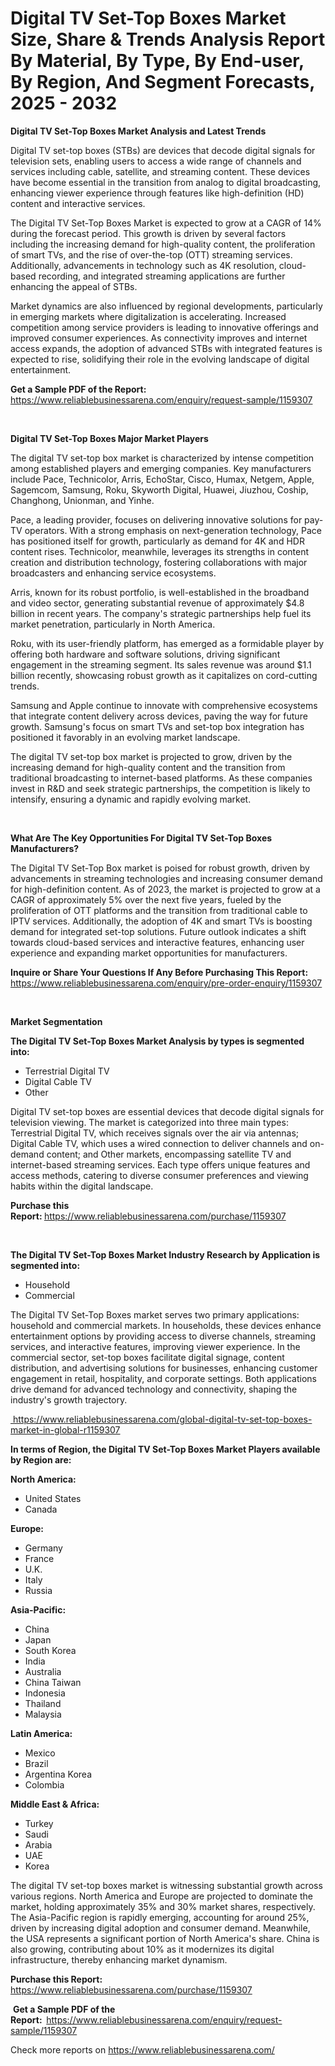 <p><h1>Digital TV Set-Top Boxes Market Size, Share & Trends Analysis Report By Material, By Type, By End-user, By Region, And Segment Forecasts, 2025 - 2032</h1></p><p><strong>Digital TV Set-Top Boxes Market Analysis and Latest Trends</strong></p>
<p><p>Digital TV set-top boxes (STBs) are devices that decode digital signals for television sets, enabling users to access a wide range of channels and services including cable, satellite, and streaming content. These devices have become essential in the transition from analog to digital broadcasting, enhancing viewer experience through features like high-definition (HD) content and interactive services.</p><p>The Digital TV Set-Top Boxes Market is expected to grow at a CAGR of 14% during the forecast period. This growth is driven by several factors including the increasing demand for high-quality content, the proliferation of smart TVs, and the rise of over-the-top (OTT) streaming services. Additionally, advancements in technology such as 4K resolution, cloud-based recording, and integrated streaming applications are further enhancing the appeal of STBs.</p><p>Market dynamics are also influenced by regional developments, particularly in emerging markets where digitalization is accelerating. Increased competition among service providers is leading to innovative offerings and improved consumer experiences. As connectivity improves and internet access expands, the adoption of advanced STBs with integrated features is expected to rise, solidifying their role in the evolving landscape of digital entertainment.</p></p>
<p><strong>Get a Sample PDF of the Report:&nbsp;</strong> <a href="https://www.reliablebusinessarena.com/enquiry/request-sample/1159307?utm_campaign=3534&utm_medium=2&utm_source=Github&utm_content=ia&utm_term=22032025&utm_id=digital-tv-set-top-boxes">https://www.reliablebusinessarena.com/enquiry/request-sample/1159307</a></p>
<p>&nbsp;</p>
<p><strong>Digital TV Set-Top Boxes Major Market Players</strong></p>
<p><p>The digital TV set-top box market is characterized by intense competition among established players and emerging companies. Key manufacturers include Pace, Technicolor, Arris, EchoStar, Cisco, Humax, Netgem, Apple, Sagemcom, Samsung, Roku, Skyworth Digital, Huawei, Jiuzhou, Coship, Changhong, Unionman, and Yinhe.</p><p>Pace, a leading provider, focuses on delivering innovative solutions for pay-TV operators. With a strong emphasis on next-generation technology, Pace has positioned itself for growth, particularly as demand for 4K and HDR content rises. Technicolor, meanwhile, leverages its strengths in content creation and distribution technology, fostering collaborations with major broadcasters and enhancing service ecosystems.</p><p>Arris, known for its robust portfolio, is well-established in the broadband and video sector, generating substantial revenue of approximately $4.8 billion in recent years. The company's strategic partnerships help fuel its market penetration, particularly in North America.</p><p>Roku, with its user-friendly platform, has emerged as a formidable player by offering both hardware and software solutions, driving significant engagement in the streaming segment. Its sales revenue was around $1.1 billion recently, showcasing robust growth as it capitalizes on cord-cutting trends.</p><p>Samsung and Apple continue to innovate with comprehensive ecosystems that integrate content delivery across devices, paving the way for future growth. Samsung's focus on smart TVs and set-top box integration has positioned it favorably in an evolving market landscape.</p><p>The digital TV set-top box market is projected to grow, driven by the increasing demand for high-quality content and the transition from traditional broadcasting to internet-based platforms. As these companies invest in R&D and seek strategic partnerships, the competition is likely to intensify, ensuring a dynamic and rapidly evolving market.</p></p>
<p>&nbsp;</p>
<p><strong>What Are The Key Opportunities For Digital TV Set-Top Boxes Manufacturers?</strong></p>
<p><p>The Digital TV Set-Top Box market is poised for robust growth, driven by advancements in streaming technologies and increasing consumer demand for high-definition content. As of 2023, the market is projected to grow at a CAGR of approximately 5% over the next five years, fueled by the proliferation of OTT platforms and the transition from traditional cable to IPTV services. Additionally, the adoption of 4K and smart TVs is boosting demand for integrated set-top solutions. Future outlook indicates a shift towards cloud-based services and interactive features, enhancing user experience and expanding market opportunities for manufacturers.</p></p>
<p><strong>Inquire or Share Your Questions If Any Before Purchasing This Report:</strong> <a href="https://www.reliablebusinessarena.com/enquiry/pre-order-enquiry/1159307?utm_campaign=3534&utm_medium=2&utm_source=Github&utm_content=ia&utm_term=22032025&utm_id=digital-tv-set-top-boxes">https://www.reliablebusinessarena.com/enquiry/pre-order-enquiry/1159307</a></p>
<p>&nbsp;</p>
<p><strong>Market Segmentation</strong></p>
<p><strong>The Digital TV Set-Top Boxes Market Analysis by types is segmented into:</strong></p>
<p><ul><li>Terrestrial Digital TV</li><li>Digital Cable TV</li><li>Other</li></ul></p>
<p><p>Digital TV set-top boxes are essential devices that decode digital signals for television viewing. The market is categorized into three main types: Terrestrial Digital TV, which receives signals over the air via antennas; Digital Cable TV, which uses a wired connection to deliver channels and on-demand content; and Other markets, encompassing satellite TV and internet-based streaming services. Each type offers unique features and access methods, catering to diverse consumer preferences and viewing habits within the digital landscape.</p></p>
<p><strong>Purchase this Report:&nbsp;</strong><a href="https://www.reliablebusinessarena.com/purchase/1159307?utm_campaign=3534&utm_medium=2&utm_source=Github&utm_content=ia&utm_term=22032025&utm_id=digital-tv-set-top-boxes">https://www.reliablebusinessarena.com/purchase/1159307</a></p>
<p>&nbsp;</p>
<p><strong>The Digital TV Set-Top Boxes Market Industry Research by Application is segmented into:</strong></p>
<p><ul><li>Household</li><li>Commercial</li></ul></p>
<p><p>The Digital TV Set-Top Boxes market serves two primary applications: household and commercial markets. In households, these devices enhance entertainment options by providing access to diverse channels, streaming services, and interactive features, improving viewer experience. In the commercial sector, set-top boxes facilitate digital signage, content distribution, and advertising solutions for businesses, enhancing customer engagement in retail, hospitality, and corporate settings. Both applications drive demand for advanced technology and connectivity, shaping the industry's growth trajectory.</p></p>
<p><a href="https://www.reliablebusinessarena.com/global-digital-tv-set-top-boxes-market-in-global-r1159307?utm_campaign=3534&utm_medium=2&utm_source=Github&utm_content=ia&utm_term=22032025&utm_id=digital-tv-set-top-boxes">&nbsp;https://www.reliablebusinessarena.com/global-digital-tv-set-top-boxes-market-in-global-r1159307</a></p>
<p><strong>In terms of Region, the Digital TV Set-Top Boxes Market Players available by Region are:</strong></p>
<p>
    <p> <strong> North America: </strong>
        <ul>
            <li>United States</li>
            <li>Canada</li>
        </ul>
        </p> 
    <p> <strong> Europe: </strong>
        <ul>
            <li>Germany</li>
            <li>France</li>
            <li>U.K.</li>
            <li>Italy</li>
            <li>Russia</li>
        </ul>
        </p> 
    <p> <strong> Asia-Pacific: </strong>
        <ul>
            <li>China</li>
            <li>Japan</li>
            <li>South Korea</li>
            <li>India</li>
            <li>Australia</li>
            <li>China Taiwan</li>
            <li>Indonesia</li>
            <li>Thailand</li>
            <li>Malaysia</li>
        </ul>
        </p> 
    <p> <strong> Latin America: </strong>
        <ul>
            <li>Mexico</li>
            <li>Brazil</li>
            <li>Argentina Korea</li>
            <li>Colombia</li>
        </ul>
        </p> 
    <p> <strong> Middle East & Africa: </strong>
        <ul>
            <li>Turkey</li>
            <li>Saudi</li>
            <li>Arabia</li>
            <li>UAE</li>
            <li>Korea</li>
        </ul>
    </p>
    </p>
<p><p>The digital TV set-top boxes market is witnessing substantial growth across various regions. North America and Europe are projected to dominate the market, holding approximately 35% and 30% market shares, respectively. The Asia-Pacific region is rapidly emerging, accounting for around 25%, driven by increasing digital adoption and consumer demand. Meanwhile, the USA represents a significant portion of North America's share. China is also growing, contributing about 10% as it modernizes its digital infrastructure, thereby enhancing market dynamism.</p></p>
<p><strong>Purchase this Report: </strong><a href="https://www.reliablebusinessarena.com/purchase/1159307?utm_campaign=3534&utm_medium=2&utm_source=Github&utm_content=ia&utm_term=22032025&utm_id=digital-tv-set-top-boxes">https://www.reliablebusinessarena.com/purchase/1159307</a></p>
<p>&nbsp;<strong>Get a Sample PDF of the Report:&nbsp;&nbsp;</strong><a href="https://www.reliablebusinessarena.com/enquiry/request-sample/1159307?utm_campaign=3534&utm_medium=2&utm_source=Github&utm_content=ia&utm_term=22032025&utm_id=digital-tv-set-top-boxes">https://www.reliablebusinessarena.com/enquiry/request-sample/1159307</a></p>
<p><strong></strong></p>
<p>Check more reports on <a href="https://www.reliablebusinessarena.com/?utm_campaign=3534&utm_medium=2&utm_source=Github&utm_content=ia&utm_term=22032025&utm_id=digital-tv-set-top-boxes">https://www.reliablebusinessarena.com/</a></p>